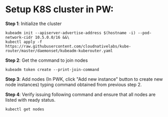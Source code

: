 
# Setup K8S cluster in PW:

**Step 1**: Initialize the cluster

    kubeadm init --apiserver-advertise-address $(hostname -i) --pod-network-cidr 10.5.0.0/16 &&\
    kubectl apply -f https://raw.githubusercontent.com/cloudnativelabs/kube-router/master/daemonset/kubeadm-kuberouter.yaml

**Step 2**: Get the command to join nodes

    kubeadm token create --print-join-command

**Step 3**: Add nodes (In PWK, click "Add new instance" button to create new node instances) typing command obtained from 
         previous step 2.

**Step 4**: Verify issuing following command and ensure that all nodes are listed with ready status.
    
    kubectl get nodes
